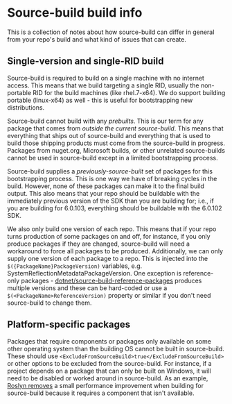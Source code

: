 # Source-build build info

This is a collection of notes about how source-build can differ in general
from your repo's build and what kind of issues that can create.

## Single-version and single-RID build

Source-build is required to build on a single machine with no internet
access.  This means that we build targeting a single RID, usually the
non-portable RID for the build machines (like rhel.7-x64).  We do
support building portable (linux-x64) as well - this is useful for
bootstrapping new distributions.

Source-build cannot build with any *prebuilts*.  This is our term for
any package that comes from *outside the current source-build*.  This means
that everything that ships out of source-build and everything that is used to
build those shipping products must come from the source-build in progress.
Packages from nuget.org, Microsoft builds, or other unrelated source-builds
cannot be used in source-build except in a limited bootstrapping process.

Source-build supplies a *previously-source-built* set of packages for this
bootstrapping process.  This is one way we have of breaking cycles in the
build.  However, none of these packages can make it to the final build output.
This also means that your repo should be buildable with the immediately
previous version of the SDK than you are building for; i.e., if you are
building for 6.0.103, everything should be buildable with the 6.0.102 SDK.

We also only build one version of each repo.  This means that if your repo
turns production of some packages on and off, for instance, if you only
produce packages if they are changed, source-build will need a workaround
to force all packages to be produced.  Additionally, we can only supply
one version of each package to a repo.  This is injected into the
`$({PackageName}PackageVersion)` variables, e.g. SystemReflectionMetadataPackageVersion.
One exception is reference-only packages -
[dotnet/source-build-reference-packages](https://github.com/dotnet/source-build-reference-packages)
produces multiple versions and these can be hard-coded or use a
`$(<PackageName>ReferenceVersion)` property or similar if you don't
need source-build to change them.

## Platform-specific packages

Packages that require components or packages only available on some other
operating system than the building OS cannot be built in source-build.
These should use `<ExcludeFromSourceBuild>true</ExcludeFromSourceBuild>` or
other options to be excluded from the source-build.  For instance, if a
project depends on a package that can only be built on Windows, it will need
to be disabled or worked around in source-build.  As an example,
[Roslyn removes](https://github.com/dotnet/roslyn/blob/b999a65c8b0feeccb2b58da3d7a6e80e5f08feab/src/Workspaces/Core/Portable/Storage/PersistentStorageExtensions.cs#L23)
a small performance improvement when building for source-build because it
requires a component that isn't available.
